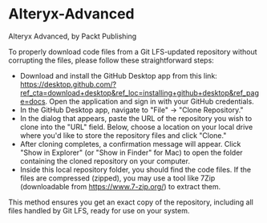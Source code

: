 # Alteryx-Advanced
Alteryx Advanced, by Packt Publishing

To properly download code files from a Git LFS-updated repository without corrupting the files, please follow these straightforward steps:
- Download and install the GitHub Desktop app from this link: https://desktop.github.com/?ref_cta=download+desktop&ref_loc=installing+github+desktop&ref_page=docs. Open the application and sign in with your GitHub credentials.
- In the GitHub Desktop app, navigate to "File" -> "Clone Repository."
- In the dialog that appears, paste the URL of the repository you wish to clone into the "URL" field. Below, choose a location on your local drive where you'd like to store the repository files and click "Clone."
- After cloning completes, a confirmation message will appear. Click "Show in Explorer" (or "Show in Finder" for Mac) to open the folder containing the cloned repository on your computer.
- Inside this local repository folder, you should find the code files. If the files are compressed (zipped), you may use a tool like 7Zip (downloadable from https://www.7-zip.org/) to extract them.

This method ensures you get an exact copy of the repository, including all files handled by Git LFS, ready for use on your system.

